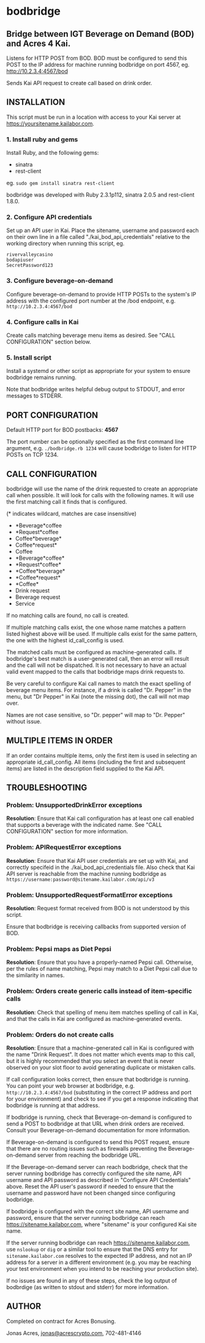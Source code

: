 # bodbridge
## Bridge between IGT Beverage on Demand (BOD) and Acres 4 Kai.

Listens for HTTP POST from BOD. BOD must be configured to send this POST to the IP address for machine running bodbridge on port 4567, eg. http://10.2.3.4:4567/bod

Sends Kai API request to create call based on drink order.

## INSTALLATION
This script must be run in a location with access to your Kai server at https://yoursitename.kailabor.com.

### 1. Install ruby and gems

Install Ruby, and the following gems:
  - sinatra
  - rest-client

eg. `sudo gem install sinatra rest-client`

bodbridge was developed with Ruby 2.3.1p112, sinatra 2.0.5 and rest-client 1.8.0.

### 2. Configure API credentials

Set up an API user in Kai. Place the sitename, username and password each on their own line in a file called "./kai_bod_api_credentials" relative to the working directory when running this script, eg.

```
rivervalleycasino
bodapiuser
SecretPassword123
```

### 3. Configure beverage-on-demand
Configure beverage-on-demand to provide HTTP POSTs to the system's IP address with the configured port number at the /bod endpoint, e.g. `http://10.2.3.4:4567/bod`

### 4. Configure calls in Kai
Create calls matching beverage menu items as desired. See "CALL CONFIGURATION" section below.

### 5. Install script
Install a systemd or other script as appropriate for your system to ensure bodbridge remains running.

Note that bodbridge writes helpful debug output to STDOUT, and error messages to STDERR.


## PORT CONFIGURATION

Default HTTP port for BOD postbacks: **4567**

The port number can be optionally specified as the first command line argument, e.g. `./bodbridge.rb 1234` will cause bodbridge to listen for HTTP POSTs on TCP 1234.

## CALL CONFIGURATION
bodbridge will use the name of the drink requested to create an appropriate call when possible. It will look for calls with the following names. It will use the first matching call it finds that is configured.

(\* indicates wildcard, matches are case insensitive)

 - \*Beverage\*coffee
 - \*Request\*coffee
 - Coffee\*beverage\*
 - Coffee\*request\*
 - Coffee
 - \*Beverage\*coffee\*
 - \*Request\*coffee\*
 - \*Coffee\*beverage\*
 - \*Coffee\*request\*
 - \*Coffee\*
 - Drink request
 - Beverage request
 - Service

If no matching calls are found, no call is created.

If multiple matching calls exist, the one whose name matches a pattern listed highest above will be used. If multiple calls exist for the same pattern, the one with the highest id_call_config is used.

The matched calls must be configured as machine-generated calls. If bodbridge's best match is a user-generated call, then an error will result and the call will not be dispatched. It is not necessary to have an actual valid event mapped to the calls that bodbridge maps drink requests to.

Be very careful to configure Kai call names to match the exact spelling of beverage menu items. For instance, if a drink is called "Dr. Pepper" in the menu, but "Dr Pepper" in Kai (note the missing dot), the call will not map over.

Names are not case sensitive, so "Dr. pepper" will map to "Dr. Pepper" without issue.

## MULTIPLE ITEMS IN ORDER
If an order contains multiple items, only the first item is used in selecting an appropriate id_call_config. All items (including the first and subsequent items) are listed in the description field supplied to the Kai API.

## TROUBLESHOOTING

### Problem: UnsupportedDrinkError exceptions

**Resolution**: Ensure that Kai call configuration has at least one call enabled that supports a beverage with the indicated name. See "CALL CONFIGURATION" section for more information.

### Problem: APIRequestError exceptions

**Resolution**: Ensure that Kai API user credentials are set up with Kai, and correctly specifeid in the ./kai_bod_api_credentials file. Also check that Kai API server is reachable from the machine running bodbridge as
`https://username:password@sitename.kailabor.com/api/v3`

### Problem: UnsupportedRequestFormatError exceptions

**Resolution**: Request format received from BOD is not understood by this script.

Ensure that bodbridge is receiving callbacks from supported version of BOD.

### Problem: Pepsi maps as Diet Pepsi

**Resolution**: Ensure that you have a properly-named Pepsi call. Otherwise, per the rules of name matching, Pepsi may match to a Diet Pepsi call due to the similarity in names.

### Problem: Orders create generic calls instead of item-specific calls

**Resolution**: Check that spelling of menu item matches spelling of call in Kai, and that the calls in Kai are configured as machine-generated events.

### Problem: Orders do not create calls

**Resolution**: Ensure that a machine-generated call in Kai is configured with the name "Drink Request". It does not matter which events map to this call, but it is highly recommended that you select an event that is never observed on your slot floor to avoid generating duplicate or mistaken calls.

If call configuration looks correct, then ensure that bodbridge is running. You can point your web browser at bodbridge, e.g. `http://10.2.3.4:4567/bod` (substituting in the correct IP address and port for your environment) and check to see if you get a response indicating that bodbridge is running at that address.

If bodbridge is running, check that Beverage-on-demand is configured to send a POST to bodbridge at that URL when drink orders are received. Consult your Beverage-on-demand documentation for more information.

If Beverage-on-demand is configured to send this POST request, ensure that there are no routing issues such as firewalls preventing the Beverage-on-demand server from reaching the bodbridge URL.

If the Beverage-on-demand server can reach bodbridge, check that the server running bodbridge has correctly configured the site name, API username and API password as described in "Configure API Credentials" above. Reset the API user's password if needed to ensure that the username and password have not been changed since configuring bodbridge.

If bodbridge is configured with the correct site name, API username and password, ensure that the server running bodbridge can reach https://sitename.kailabor.com, where "sitename" is your configured Kai site name.

If the server running bodbridge can reach https://sitename.kailabor.com, use `nslookup` or `dig` or a similar tool to ensure that the DNS entry for `sitename.kailabor.com` resolves to the expected IP address, and not an IP address for a server in a different environment (e.g. you may be reaching your test environment when you intend to be reaching your production site).

If no issues are found in any of these steps, check the log output of bodbrdige (as written to stdout and stderr) for more information.

## AUTHOR

Completed on contract for Acres Bonusing.

Jonas Acres, jonas@acrescrypto.com, 702-481-4146


